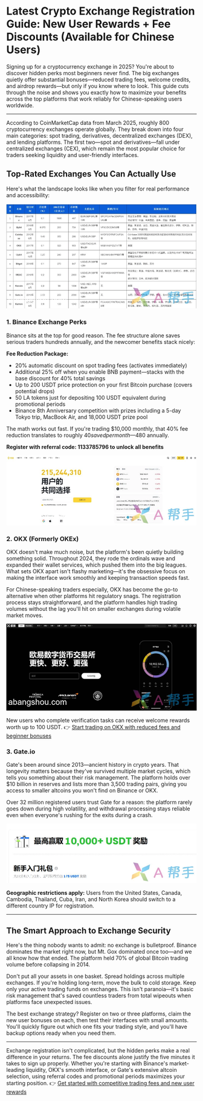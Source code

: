 # Latest Crypto Exchange Registration Guide: New User Rewards + Fee Discounts (Available for Chinese Users)

Signing up for a cryptocurrency exchange in 2025? You're about to discover hidden perks most beginners never find. The big exchanges quietly offer substantial bonuses—reduced trading fees, welcome credits, and airdrop rewards—but only if you know where to look. This guide cuts through the noise and shows you exactly how to maximize your benefits across the top platforms that work reliably for Chinese-speaking users worldwide.

---

According to CoinMarketCap data from March 2025, roughly 800 cryptocurrency exchanges operate globally. They break down into four main categories: spot trading, derivatives, decentralized exchanges (DEX), and lending platforms. The first two—spot and derivatives—fall under centralized exchanges (CEX), which remain the most popular choice for traders seeking liquidity and user-friendly interfaces.

## Top-Rated Exchanges You Can Actually Use

Here's what the landscape looks like when you filter for real performance and accessibility:

![Global cryptocurrency exchange rankings by trading volume and user ratings](image/662506556.webp)

### 1. Binance Exchange Perks

Binance sits at the top for good reason. The fee structure alone saves serious traders hundreds annually, and the newcomer benefits stack nicely:

**Fee Reduction Package:**
- 20% automatic discount on spot trading fees (activates immediately)
- Additional 25% off when you enable BNB payment—stacks with the base discount for 40% total savings
- Up to 200 USDT price protection on your first Bitcoin purchase (covers potential drops)
- 50 LA tokens just for depositing 100 USDT equivalent during promotional periods
- Binance 8th Anniversary competition with prizes including a 5-day Tokyo trip, MacBook Air, and 18,000 USDT prize pool

The math works out fast. If you're trading $10,000 monthly, that 40% fee reduction translates to roughly $40 saved per month—$480 annually.

**Register with referral code: 1133785796 to unlock all benefits**

![Binance registration bonus offer](image/43358977.webp)

### 2. OKX (Formerly OKEx)

OKX doesn't make much noise, but the platform's been quietly building something solid. Throughout 2024, they rode the ordinals wave and expanded their wallet services, which pushed them into the big leagues. What sets OKX apart isn't flashy marketing—it's the obsessive focus on making the interface work smoothly and keeping transaction speeds fast.

For Chinese-speaking traders especially, OKX has become the go-to alternative when other platforms hit regulatory snags. The registration process stays straightforward, and the platform handles high trading volumes without the lag you'll hit on smaller exchanges during volatile market moves.

![OKX exchange platform interface](image/61480643116481.webp)

New users who complete verification tasks can receive welcome rewards worth up to 100 USDT. 👉 [Start trading on OKX with reduced fees and beginner bonuses](https://www.okx.com/join/47044926)

### 3. Gate.io

Gate's been around since 2013—ancient history in crypto years. That longevity matters because they've survived multiple market cycles, which tells you something about their risk management. The platform holds over $10 billion in reserves and lists more than 3,500 trading pairs, giving you access to smaller altcoins you won't find on Binance or OKX.

Over 32 million registered users trust Gate for a reason: the platform rarely goes down during high volatility, and withdrawal processing stays reliable even when everyone's rushing for the exits during a crash.

![Gate.io exchange registration](image/0973161807.webp)

**Geographic restrictions apply:** Users from the United States, Canada, Cambodia, Thailand, Cuba, Iran, and North Korea should switch to a different country IP for registration.

---

## The Smart Approach to Exchange Security

Here's the thing nobody wants to admit: no exchange is bulletproof. Binance dominates the market right now, but Mt. Gox dominated once too—and we all know how that ended. The platform held 70% of global Bitcoin trading volume before collapsing in 2014.

Don't put all your assets in one basket. Spread holdings across multiple exchanges. If you're holding long-term, move the bulk to cold storage. Keep only your active trading funds on exchanges. This isn't paranoia—it's basic risk management that's saved countless traders from total wipeouts when platforms face unexpected issues.

The best exchange strategy? Register on two or three platforms, claim the new user bonuses on each, then test their interfaces with small amounts. You'll quickly figure out which one fits your trading style, and you'll have backup options ready when you need them.

---

Exchange registration isn't complicated, but the hidden perks make a real difference in your returns. The fee discounts alone justify the five minutes it takes to sign up properly. Whether you're starting with Binance's market-leading liquidity, OKX's smooth interface, or Gate's extensive altcoin selection, using referral codes and promotional periods maximizes your starting position. 👉 [Get started with competitive trading fees and new user rewards](https://www.okx.com/join/47044926)
